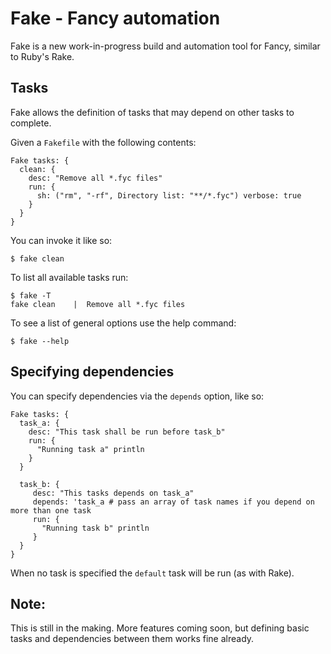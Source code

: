 # Fake - Fancy automation

Fake is a new work-in-progress build and automation tool for Fancy, similar to Ruby's Rake.

## Tasks

Fake allows the definition of tasks that may depend on other tasks to complete.

Given a `Fakefile` with the following contents:

```fancy
Fake tasks: {
  clean: {
    desc: "Remove all *.fyc files"
    run: {
      sh: ("rm", "-rf", Directory list: "**/*.fyc") verbose: true
    }
  }
}
```

You can invoke it like so:

```
$ fake clean
```

To list all available tasks run:

```
$ fake -T
fake clean    |  Remove all *.fyc files
```

To see a list of general options use the help command:

```
$ fake --help
```

## Specifying dependencies

You can specify dependencies via the `depends` option, like so:

```fancy
Fake tasks: {
  task_a: {
    desc: "This task shall be run before task_b"
    run: {
      "Running task a" println
    }
  }

  task_b: {
     desc: "This tasks depends on task_a"
     depends: 'task_a # pass an array of task names if you depend on more than one task
     run: {
       "Running task b" println
     }
  }
}
```

When no task is specified the `default` task will be run (as with Rake).

## Note:

This is still in the making. More features coming soon, but defining
basic tasks and dependencies between them works fine already.